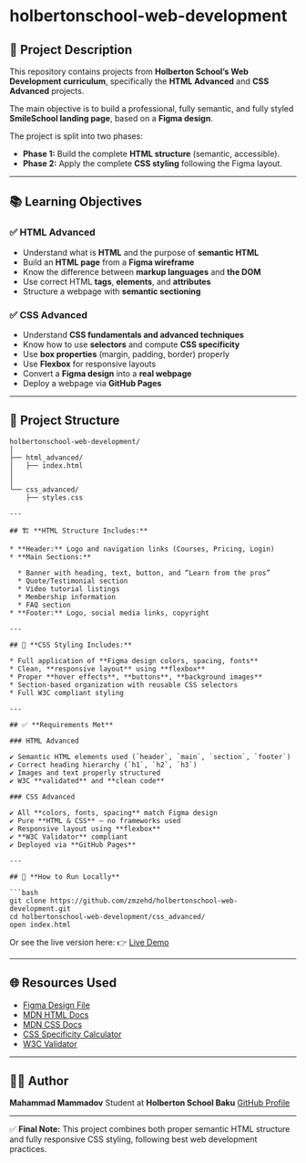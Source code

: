 
# holbertonschool-web-development

## 🎨 Project Description

This repository contains projects from **Holberton School’s Web Development curriculum**, specifically the **HTML Advanced** and **CSS Advanced** projects.

The main objective is to build a professional, fully semantic, and fully styled **SmileSchool landing page**, based on a **Figma design**.

The project is split into two phases:

* **Phase 1:** Build the complete **HTML structure** (semantic, accessible).
* **Phase 2:** Apply the complete **CSS styling** following the Figma layout.

---

## 📚 Learning Objectives

### ✅ **HTML Advanced**

* Understand what is **HTML** and the purpose of **semantic HTML**
* Build an **HTML page** from a **Figma wireframe**
* Know the difference between **markup languages** and **the DOM**
* Use correct HTML **tags**, **elements**, and **attributes**
* Structure a webpage with **semantic sectioning**

### ✅ **CSS Advanced**

* Understand **CSS fundamentals and advanced techniques**
* Know how to use **selectors** and compute **CSS specificity**
* Use **box properties** (margin, padding, border) properly
* Use **Flexbox** for responsive layouts
* Convert a **Figma design** into a **real webpage**
* Deploy a webpage via **GitHub Pages**

---

## 📝 Project Structure

```
holbertonschool-web-development/
│
├── html_advanced/
│   ├── index.html
│
│
└── css_advanced/
    ├── styles.css

---

## 🏗️ **HTML Structure Includes:**

* **Header:** Logo and navigation links (Courses, Pricing, Login)
* **Main Sections:**

  * Banner with heading, text, button, and “Learn from the pros”
  * Quote/Testimonial section
  * Video tutorial listings
  * Membership information
  * FAQ section
* **Footer:** Logo, social media links, copyright

---

## 🎨 **CSS Styling Includes:**

* Full application of **Figma design colors, spacing, fonts**
* Clean, **responsive layout** using **flexbox**
* Proper **hover effects**, **buttons**, **background images**
* Section-based organization with reusable CSS selectors
* Full W3C compliant styling

---

## ✅ **Requirements Met**

### HTML Advanced

✔️ Semantic HTML elements used (`header`, `main`, `section`, `footer`)
✔️ Correct heading hierarchy (`h1`, `h2`, `h3`)
✔️ Images and text properly structured
✔️ W3C **validated** and **clean code**

### CSS Advanced

✔️ All **colors, fonts, spacing** match Figma design
✔️ Pure **HTML & CSS** — no frameworks used
✔️ Responsive layout using **flexbox**
✔️ **W3C Validator** compliant
✔️ Deployed via **GitHub Pages**

---

## 🚀 **How to Run Locally**

```bash
git clone https://github.com/zmzehd/holbertonschool-web-development.git
cd holbertonschool-web-development/css_advanced/
open index.html
```

Or see the live version here:
👉 [Live Demo](https://zmzehd.github.io/holbertonschool-web-development/html_advanced/index.html)

---

## 🌐 **Resources Used**

* [Figma Design File](https://www.figma.com)
* [MDN HTML Docs](https://developer.mozilla.org/en-US/docs/Web/HTML)
* [MDN CSS Docs](https://developer.mozilla.org/en-US/docs/Web/CSS)
* [CSS Specificity Calculator](https://specificity.keegan.st/)
* [W3C Validator](https://validator.w3.org/)

---

## 👨‍💻 Author

**Mahammad Mammadov**
Student at **Holberton School Baku**
[GitHub Profile](https://github.com/zmzehd)

---

✅ **Final Note:** This project combines both proper semantic HTML structure and fully responsive CSS styling, following best web development practices.

